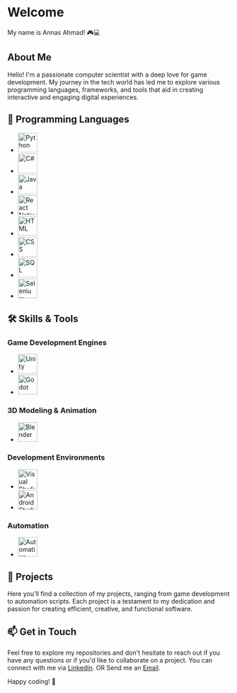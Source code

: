 # Welcome
My name is Annas Ahmad! 🎮💻

## About Me

Hello! I'm a passionate computer scientist with a deep love for game development. My journey in the tech world has led me to explore various programming languages, frameworks, and tools that aid in creating interactive and engaging digital experiences.

## 🚀 Programming Languages

- <img src="https://img.icons8.com/color/48/000000/python.png" alt="Python" width="44" height="44"/> 
- <img src="https://img.icons8.com/color/48/000000/c-sharp-logo.png" alt="C#" width="44" height="44"/> 
- <img src="https://img.icons8.com/color/48/000000/java-coffee-cup-logo.png" alt="Java" width="44" height="44"/> 
- <img src="https://img.icons8.com/color/48/000000/react-native.png" alt="React Native" width="44" height="44"/>  
- <img src="https://img.icons8.com/color/48/000000/html-5.png" alt="HTML" width="44" height="44"/> 
- <img src="https://img.icons8.com/color/48/000000/css3.png" alt="CSS" width="44" height="44"/> 
- <img src="https://img.icons8.com/color/48/000000/sql.png" alt="SQL" width="44" height="44"/> 
- <img src="https://img.icons8.com/color/48/000000/selenium-test-automation.png" alt="Selenium" width="44" height="44"/> 

## 🛠️ Skills & Tools

### Game Development Engines
- <img src="https://www.citypng.com/public/uploads/preview/unity-white-logo-icon-png-701751694968149dpc3d4ff9d.png" alt="Unity" width="44" height="44"/> 
- <img src="https://upload.wikimedia.org/wikipedia/commons/6/6a/Godot_icon.svg" alt="Godot" width="44" height="44"/>

### 3D Modeling & Animation
- <img src="https://img.icons8.com/color/48/000000/blender-3d.png" alt="Blender" width="44" height="44"/> 

### Development Environments
- <img src="https://img.icons8.com/color/48/000000/visual-studio-code-2019.png" alt="Visual Studio Code" width="44" height="44"/>  
- <img src="https://img.icons8.com/color/48/000000/android-studio--v3.png" alt="Android Studio" width="44" height="44"/>
  
### Automation
- <img src="https://img.icons8.com/fluency/48/000000/robot.png" alt="Automation Bots" width="44" height="44"/> 

## 📁 Projects

Here you'll find a collection of my projects, ranging from game development to automation scripts. Each project is a testament to my dedication and passion for creating efficient, creative, and functional software.

## 📫 Get in Touch

Feel free to explore my repositories and don't hesitate to reach out if you have any questions or if you'd like to collaborate on a project.
You can connect with me via [LinkedIn](https://www.linkedin.com/in/annas-farrukh-995764316/).
OR
Send me an [Email](adore.annas@gmail.com).

Happy coding! 🎉
